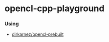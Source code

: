 opencl-cpp-playground
=====================

### Using
- [dirkarnez/opencl-prebuilt](https://github.com/dirkarnez/opencl-cpp-prebuilt)
